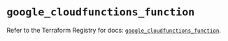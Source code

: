 # `google_cloudfunctions_function`

Refer to the Terraform Registry for docs: [`google_cloudfunctions_function`](https://registry.terraform.io/providers/hashicorp/google/6.41.0/docs/resources/cloudfunctions_function).
